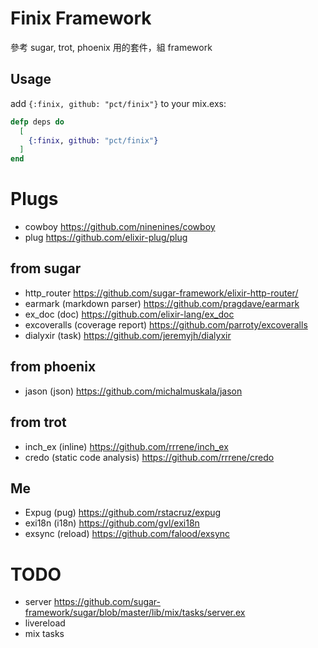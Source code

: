 # Finix Framework
參考 sugar, trot, phoenix 用的套件，組 framework

## Usage

add `{:finix, github: "pct/finix"}` to your mix.exs:

```elixir
defp deps do
  [
    {:finix, github: "pct/finix"}
  ]
end
```   

# Plugs
- cowboy https://github.com/ninenines/cowboy
- plug https://github.com/elixir-plug/plug

## from sugar
- http_router https://github.com/sugar-framework/elixir-http-router/
- earmark (markdown parser) https://github.com/pragdave/earmark
- ex_doc (doc) https://github.com/elixir-lang/ex_doc
- excoveralls (coverage report) https://github.com/parroty/excoveralls
- dialyxir (task) https://github.com/jeremyjh/dialyxir

## from phoenix
- jason (json) https://github.com/michalmuskala/jason

## from trot
- inch_ex (inline) https://github.com/rrrene/inch_ex
- credo (static code analysis) https://github.com/rrrene/credo

## Me
- Expug (pug) https://github.com/rstacruz/expug
- exi18n (i18n) https://github.com/gvl/exi18n
- exsync (reload) https://github.com/falood/exsync

# TODO
- server https://github.com/sugar-framework/sugar/blob/master/lib/mix/tasks/server.ex
- livereload
- mix tasks
